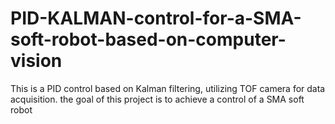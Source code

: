 # PID-KALMAN-control-for-a-SMA-soft-robot-based-on-computer-vision
This is a PID control based on Kalman filtering, utilizing TOF camera for data acquisition. the goal of this project is to achieve a control of a SMA soft robot
